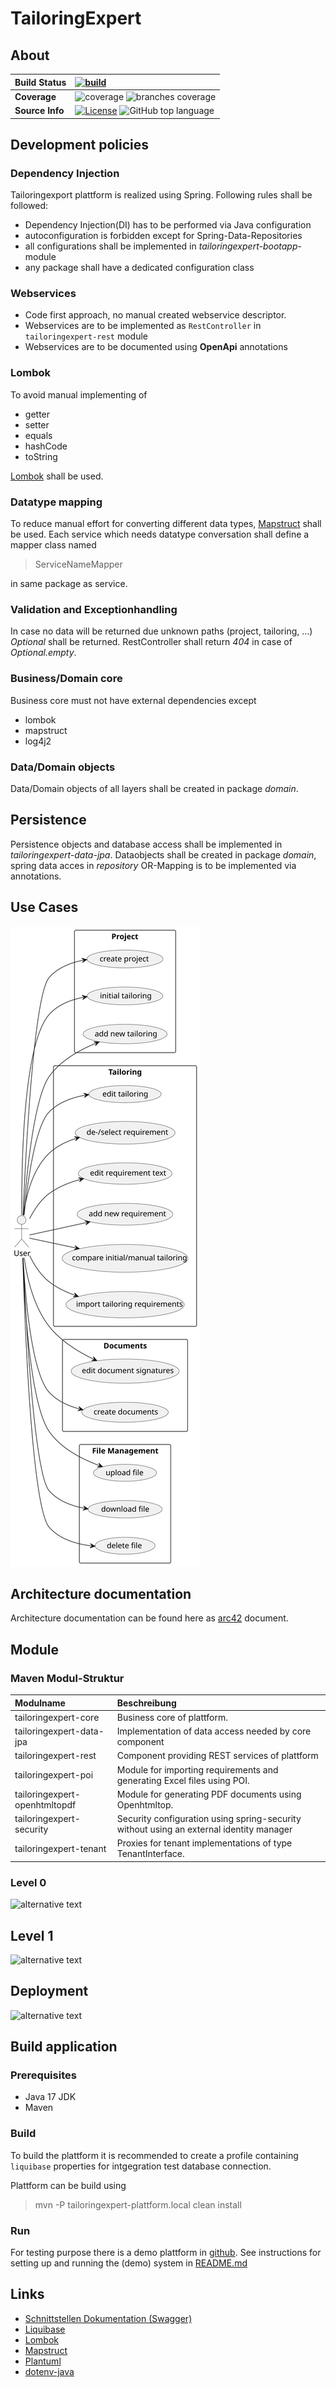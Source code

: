 # TailoringExpert

## About

| __Build Status__ | [![build](https://github.com/baedorf/tailoringexpert-plattform/actions/workflows/build.yml/badge.svg)](https://github.com/baedorf/tailoringexpert-plattform/actions/workflows/build.yml) |
|:-----------------| :--- |
| __Coverage__     | ![coverage](../badges/jacoco.svg) ![branches coverage](../badges/branches.svg) |
| __Source Info__  | [![License](https://img.shields.io/github/license/baedorf/tailoringexpert-plattform)](https://github.com/baedorf/tailoringexpert-plattform/blob/main/LICENSE) ![GitHub top language](https://img.shields.io/github/languages/top/baedorf/tailoringexpert-plattform) |

## Development policies

### Dependency Injection

Tailoringexport plattform is realized using Spring. Following rules shall be followed:

* Dependency Injection(DI) has to be performed via Java configuration
* autoconfiguration is forbidden except for Spring-Data-Repositories
* all configurations shall be implemented in _tailoringexpert-bootapp_-module
* any package shall have a dedicated configuration class

### Webservices
*	Code first approach, no manual created webservice descriptor.
*	Webservices are to be implemented as `RestController` in `tailoringexpert-rest` module
*	Webservices are to be documented using **OpenApi** annotations

### Lombok

To avoid manual implementing of

*	getter
*	setter
*	equals
*	hashCode
*	toString

[Lombok](https://projectlombok.org "Lombok") shall be used.

### Datatype mapping

To reduce manual effort for converting different data types, [Mapstruct](https://mapstruct.org/) shall be used.
Each service which needs datatype conversation shall define a mapper class named 
  
> ServiceNameMapper

in same package as service.

### Validation and Exceptionhandling

In case no data will be returned due unknown paths (project, tailoring, ...) _Optional_ shall be returned.
RestController shall return _404_ in case of _Optional.empty_.

### Business/Domain core

Business core must not have external dependencies except 

* lombok
* mapstruct
* log4j2

### Data/Domain objects

Data/Domain objects of all layers shall be created in package _domain_.

## Persistence

Persistence objects and database access shall be implemented in _tailoringexpert-data-jpa_.
Dataobjects shall be created in package _domain_, spring data acces in _repository_
OR-Mapping is to be implemented via annotations.


## Use Cases

![alt text](src/site/plantuml/usecases.svg "Usecases")

## Architecture documentation

Architecture documentation can be found here as [arc42](src/site/arc42/tailoringexpert.adoc) document.

## Module

### Maven Modul-Struktur

| Modulname                | Beschreibung                                                                                                                 |
|:-------------------------|:-----------------------------------------------------------------------------------------------------------------------------|
| tailoringexpert-core     | Business core of plattform.                                                                                                  |
| tailoringexpert-data-jpa | Implementation of data access needed by core component                                                                       |
| tailoringexpert-rest     | Component providing REST services of plattform                                                                               |
| tailoringexpert-poi      | Module for importing requirements and generating Excel files using POI.                                                      | 
| tailoringexpert-openhtmltopdf   | Module for generating PDF documents using  Openhtmltop.                                                                      | 
| tailoringexpert-security | Security configuration using spring-security without using an external identity manager                                      |
| tailoringexpert-tenant   | Proxies for tenant implementations of type TenantInterface. |

### Level 0

![alternative text](https://www.plantuml.com/plantuml/proxy?cache=no&src=https://raw.github.com/baedorf/taloringexpert-plattform/src/site/arc42/plantuml/level0.plantuml "Level 0")

## Level 1

![alternative text](https://www.plantuml.com/plantuml/proxy?cache=no&src=https://raw.github.com/baedorf/taloringexpert-plattform/src/site/arc42/plantuml/TailoringWhitebox.plantuml "Level 1")

## Deployment

![alternative text](https://www.plantuml.com/plantuml/proxy?cache=no&src=https://raw.github.com/baedorf/tailoringexpert-plattform/src/site/arc42/plantuml/DeploymentDocker.plantuml "Deployment")

## Build application

### Prerequisites

- Java 17 JDK
- Maven

### Build

To build the plattform it is recommended to create a profile containing `liquibase` properties for intgegration test
database connection.

Plattform can be build using

> mvn -P tailoringexpert-plattform.local clean install

### Run

For testing purpose there is a demo plattform in [github](https://github.com/tailoringexpert/demo).
See instructions for setting up and running the (demo) system in [README.md](tailoringexpert-integrationtest/README.md)

## Links

- [Schnittstellen Dokumentation (Swagger)](http://localhost:8080/swagger-ui.html#/)
- [Liquibase](https://www.liquibase.org/)
- [Lombok](https://projectlombok.org/)
- [Mapstruct](https://mapstruct.org/)
- [Plantuml](https://plantuml.com/)
- [dotenv-java](https://github.com/cdimascio/dotenv-java) 
